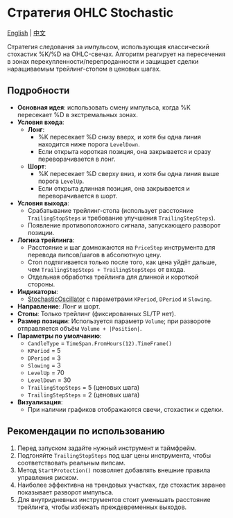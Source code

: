 # Стратегия OHLC Stochastic
[English](README.md) | [中文](README_cn.md)

Стратегия следования за импульсом, использующая классический стохастик %K/%D на OHLC-свечах.
Алгоритм реагирует на пересечения в зонах перекупленности/перепроданности и защищает сделки наращиваемым трейлинг-стопом в ценовых шагах.

## Подробности

- **Основная идея**: использовать смену импульса, когда %K пересекает %D в экстремальных зонах.
- **Условия входа**:
  - **Лонг**:
    - %K пересекает %D снизу вверх, и хотя бы одна линия находится ниже порога `LevelDown`.
    - Если открыта короткая позиция, она закрывается и сразу переворачивается в лонг.
  - **Шорт**:
    - %K пересекает %D сверху вниз, и хотя бы одна линия выше порога `LevelUp`.
    - Если открыта длинная позиция, она закрывается и переворачивается в шорт.
- **Условия выхода**:
  - Срабатывание трейлинг-стопа (использует расстояние `TrailingStopSteps` и требование улучшения `TrailingStepSteps`).
  - Появление противоположного сигнала, запускающего разворот позиции.
- **Логика трейлинга**:
  - Расстояние и шаг домножаются на `PriceStep` инструмента для перевода пипсов/шагов в абсолютную цену.
  - Стоп подтягивается только после того, как цена уйдёт дальше, чем `TrailingStopSteps + TrailingStepSteps` от входа.
  - Отдельная обработка трейлинга для длинной и короткой стороны.
- **Индикаторы**:
  - [StochasticOscillator](https://doc.stocksharp.com/html/T_StockSharp_Algo_Indicators_StochasticOscillator.htm) с параметрами `KPeriod`, `DPeriod` и `Slowing`.
- **Направление**: Лонг и шорт.
- **Стопы**: Только трейлинг (фиксированных SL/TP нет).
- **Размер позиции**: Используется параметр `Volume`; при развороте отправляется объём `Volume + |Position|`.
- **Параметры по умолчанию**:
  - `CandleType` = `TimeSpan.FromHours(12).TimeFrame()`
  - `KPeriod` = 5
  - `DPeriod` = 3
  - `Slowing` = 3
  - `LevelUp` = 70
  - `LevelDown` = 30
  - `TrailingStopSteps` = 5 (ценовых шага)
  - `TrailingStepSteps` = 2 (ценовых шага)
- **Визуализация**:
  - При наличии графиков отображаются свечи, стохастик и сделки.

## Рекомендации по использованию

1. Перед запуском задайте нужный инструмент и таймфрейм.
2. Подгоняйте `TrailingStopSteps` под шаг цены инструмента, чтобы соответствовать реальным пипсам.
3. Метод `StartProtection()` позволяет добавлять внешние правила управления риском.
4. Наиболее эффективна на трендовых участках, где стохастик заранее показывает разворот импульса.
5. Для внутридневных инструментов стоит уменьшать расстояние трейлинга, чтобы избежать преждевременных выходов.

